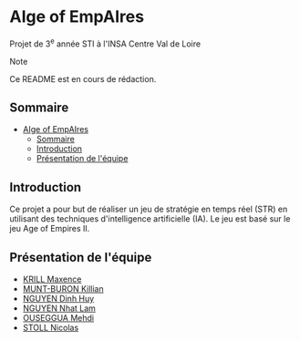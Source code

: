 # AIge of EmpAIres
Projet de 3<sup>e</sup> année STI à l'INSA Centre Val de Loire

> [!NOTE]
> Ce README est en cours de rédaction.

## Sommaire
- [AIge of EmpAIres](#aige-of-empaires)
  - [Sommaire](#sommaire)
  - [Introduction](#introduction)
  - [Présentation de l'équipe](#présentation-de-léquipe)

## Introduction
Ce projet a pour but de réaliser un jeu de stratégie en temps réel (STR) en utilisant des techniques d'intelligence artificielle (IA). Le jeu est basé sur le jeu Age of Empires II.

## Présentation de l'équipe
- [KRILL Maxence](https://github.com/Maxeuh)
- [MUNT-BURON Killian](https://github.com/Killian0713)
- [NGUYEN Dinh Huy](https://github.com/dhuy21)
- [NGUYEN Nhat Lam](https://github.com/nnlam12)
- [OUSEGGUA Mehdi](https://github.com/osgmehdi)
- [STOLL Nicolas](https://github.com/Jeomhps)